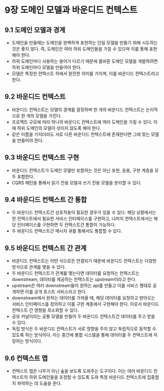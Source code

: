 # 9장 도메인 모델과 바운디드 컨텍스트

## 9.1 도메인 모델과 경계

* 도메인을 만들때는 도메인을 완벽하게 표현하는 단일 모델을 만들기 위해 시도하는 것은 좋지 않다. 즉, 도메인은 여러 하위 도메인들을 가질 수 있으며 이를 통해 표현해야 한다.
* 하위 도메인마다 사용하는 용어가 다르기 때문에 올바른 도메인 모델을 개발하려면 하위 도메인마다 모델을 만들어야 한다.
* 모델은 특정한 컨텍스트 하에서 완전한 의미를 가지며, 이를 바운디드 컨텍스트라고 한다.

## 9.2 바운디드 컨텍스트

* 바운디드 컨텍스트는 모델의 경계를 결정하며 한 개의 바운디드 컨텍스트는 논리적으로 한 개의 모델을 가진다.
* 프로젝트 규모에 따라 하나의 바운디드 컨텍스트에 여러 도메인을 가질 수 있다. 이때 하위 도메인의 모델이 섞이지 않도록 해야 한다.
* 같은 이름을 가지더라도 서로 다른 바운디드 컨텍스트에 존재한다면 그에 맞는 모델을 만들어야 한다.

## 9.3 바운디드 컨텍스트 구현

* 바운디드 컨텍스트가 도메인 모델만 포함하는 것은 아닌 포현, 응용, 구현 계층을 모두 포함한다.
* CQRS 패턴을 통해서 읽기 전용 모델과 쓰기 전용 모델을 분리할 수 있다.

## 9.4 바운디드 컨텍스트 간 통합

* 두 바운디드 컨텍스트간 상호작용이 필요한 경우가 있을 수 있다. 해당 상황에서는 한 컨텍스트에서 필요한 서비스 인터페이스를 구현하고, 나머지 컨텍스트에서는 해당 인터페이스를 구현하면 
두 컨텍스트간 통합이 가능하다.
* 두 바운디드 컨텍스트간 메시지 큐를 통해서도 통합할 수 있다.

## 9.5 바운디드 컨텍스트 간 관계

* 바운디드 컨텍스트는 어떤 식으로든 연결되기 때문에 바운디드 컨텍스트는 다양한 방식으로 관계를 맺을 수 있다.
* 두 바운디드 컨텍스트가 관계를 맺는다면 데이터를 요청하는 컨텍스트는 downstream, 데이터를 제공하는 컨텍스트는 upstream이라고 한다.
* upstream은 여러 downstream들이 원하는 api를 만들고 이를 서비스 형태로 공개하면 이를 공개 호스트 서비스라고 한다.
* downstream에서 원하는 데이터를 가져올 때, 해당 데이터를 요청하고 받아오는 서비스 인터페이스를 정의하고 이를 구현 계층에서 구현해야 한다. 이로서 바운디드 컨텍스트 간 영향을 최소화할 수 있다.
* 공유 커널이라는 공통 모델을 만들어 두 바운디드 컨텍스트간 데이터를 주고 받을 수 있다.
* 독립 방식은 두 바운디드 컨텍스트가 서로 영향을 주지 않고 독립적으로 동작할 수 있도록 하는 방식이다. 이는 중간에 통합 시스템을 통해 데이터를 두 컨텍스트에 저장하는 방식이다.

## 9.6 컨텍스트 맵

* 컨텍스트 맵은 나무가 아닌 숲을 보도록 도와주는 도구이다. 이는 여러 바운디드 컨텍스트의 하위 도메인들을 조정할 수 있도록 도와 특정 바운디드 컨텍스트에 집중할지 파악하는 데 도움을 준다.
